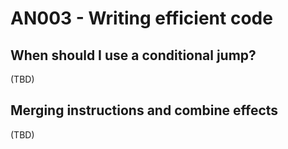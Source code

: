 # AN003 - Writing efficient code

## When should I use a conditional jump?

(TBD)

## Merging instructions and combine effects

(TBD)